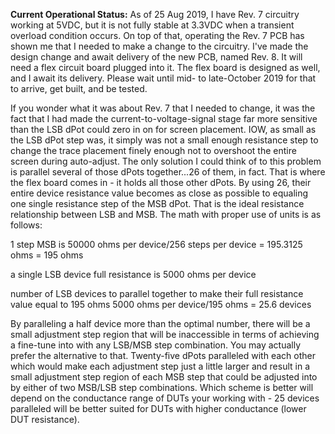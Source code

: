 **Current Operational Status:** As of 25 Aug 2019, I have Rev. 7 circuitry working at 5VDC, but it is not fully stable at 3.3VDC when a transient overload condition occurs.  On top of that, operating the Rev. 7 PCB has shown me that I needed to make a change to the circuitry.  I've made the design change and await delivery of the new PCB, named Rev. 8.  It will need a flex circuit board plugged into it.  The flex board is designed as well, and I await its delivery.  Please wait until mid- to late-October 2019 for that to arrive, get built, and be tested.

If you wonder what it was about Rev. 7 that I needed to change, it was the fact that I had made the current-to-voltage-signal stage far more sensitive than the LSB dPot could zero in on for screen placement.  IOW, as small as the LSB dPot step was, it simply was not a small enough resistance step to change the trace placement finely enough not to overshoot the entire screen during auto-adjust.  The only solution I could think of to this problem is parallel several of those dPots together...26 of them, in fact.  That is where the flex board comes in - it holds all those other dPots.  By using 26, their entire device resistance value becomes as close as possible to equaling one single resistance step of the MSB dPot.  That is the ideal resistance relationship between LSB and MSB.  The math with proper use of units is as follows:

1 step MSB is                            50000 ohms per device/256 steps per device = 195.3125 ohms = 195 ohms

a single LSB device full resistance is   5000 ohms per device

number of LSB devices to parallel
    together to make their full
    resistance value equal to 195 ohms   5000 ohms per device/195 ohms = 25.6 devices
    

By paralleling a half device more than the optimal number, there will be a small adjustment step region that will be inaccessible in terms of achieving a fine-tune into with any LSB/MSB step combination.  You may actually prefer the alternative to that.  Twenty-five dPots paralleled with each other which would make each adjustment step just a little larger and result in a small adjustment step region of each MSB step that could be adjusted into by either of two MSB/LSB step combinations.  Which scheme is better will depend on the conductance range of DUTs your working with - 25 devices paralleled will be better suited for DUTs with higher conductance (lower DUT resistance).

